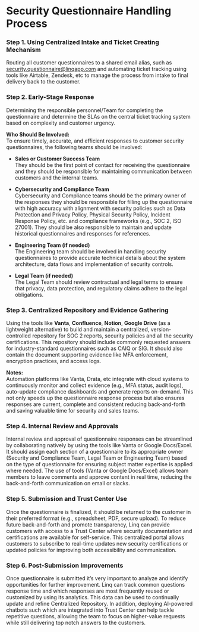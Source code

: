 # Security Questionnaire Handling Process

### Step 1. Using Centralized Intake and Ticket Creating Mechanism  
Routing all customer questionnaires to a shared email alias, such as security.questionnaire@linqapp.com and automating ticket tracking using tools like Airtable, Zendesk, etc to manage the process from intake to final delivery back to the customer.

### Step 2. Early-Stage Response  
Determining the responsible personnel/Team for completing the questionnaire and determine the SLAs on the central ticket tracking system based on complexity and customer urgency.

**Who Should Be Involved:**  
To ensure timely, accurate, and efficient responses to customer security questionnaires, the following teams should be involved:

- **Sales or Customer Success Team**  
They should be the first point of contact for receiving the questionnaire and they should be responsible for maintaining communication between customers and the internal teams.

- **Cybersecurity and Compliance Team**  
Cybersecurity and Compliance teams should be the primary owner of the responses they should be responsible for filling up the questionnaire with high accuracy with alignment with security policies such as Data Protection and Privacy Policy, Physical Security Policy, Incident Response Policy, etc. and compliance frameworks (e.g., SOC 2, ISO 27001). They should be also responsible to maintain and update historical questionnaires and responses for references.

- **Engineering Team (if needed)**  
The Engineering team should be involved in handling security questionnaires to provide accurate technical details about the system architecture, data flows and implementation of security controls.

- **Legal Team (if needed)**  
The Legal Team should review contractual and legal terms to ensure that privacy, data protection, and regulatory claims adhere to the legal obligations.

### Step 3. Centralized Repository and Evidence Gathering  
Using the tools like **Vanta**, **Confluence**, **Notion**, **Google Drive** (as a lightweight alternative) to build and maintain a centralized, version-controlled repository for SOC 2 reports, security policies and all the security certifications. This repository should include commonly requested answers for industry-standard questionnaires such as CAIQ or SIG. It should also contain the document supporting evidence like MFA enforcement, encryption practices, and access logs.

**Notes:**  
Automation platforms like Vanta, Drata, etc integrate with cloud systems to continuously monitor and collect evidence (e.g., MFA status, audit logs), auto-update compliance dashboards and generate reports on-demand. This not only speeds up the questionnaire response process but also ensures responses are current, complete and consistent reducing back-and-forth and saving valuable time for security and sales teams.

### Step 4. Internal Review and Approvals  
Internal review and approval of questionnaire responses can be streamlined by collaborating natively by using the tools like Vanta or Google Docs/Excel. It should assign each section of a questionnaire to its appropriate owner (Security and Compliance Team, Legal Team or Engineering Team) based on the type of questionnaire for ensuring subject matter expertise is applied where needed. The use of tools (Vanta or Google Docs/Excel) allows team members to leave comments and approve content in real time, reducing the back-and-forth communication on email or slacks.

### Step 5. Submission and Trust Center Use  
Once the questionnaire is finalized, it should be returned to the customer in their preferred format (e.g., spreadsheet, PDF, secure upload). To reduce future back-and-forth and promote transparency, Linq can provide customers with access to a Trust Center where security documentation and certifications are available for self-service. This centralized portal allows customers to subscribe to real-time updates new security certifications or updated policies for improving both accessibility and communication.

### Step 6. Post-Submission Improvements  
Once questionnaire is submitted it’s very important to analyze and identify opportunities for further improvement. Linq can track common questions response time and which responses are most frequently reused or customized by using its analytics. This data can be used to continually update and refine Centralized Repository. In addition, deploying AI-powered chatbots such which are integrated into Trust Center can help tackle repetitive questions, allowing the team to focus on higher-value requests while still delivering top notch answers to the customers.
